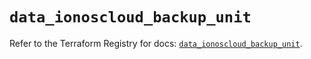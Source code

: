 # `data_ionoscloud_backup_unit`

Refer to the Terraform Registry for docs: [`data_ionoscloud_backup_unit`](https://registry.terraform.io/providers/ionos-cloud/ionoscloud/6.7.0/docs/data-sources/backup_unit).
